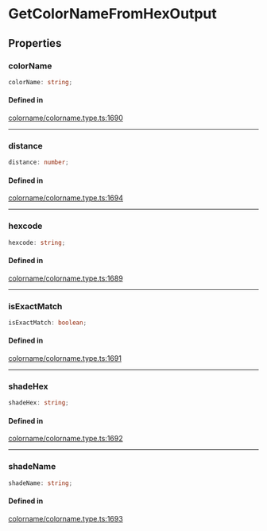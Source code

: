 # GetColorNameFromHexOutput

## Properties

### colorName

```ts
colorName: string;
```

#### Defined in

[colorname/colorname.type.ts:1690](https://github.com/Sillybit-io/colorhacks/blob/45b74b39d6ded2b71f4a5f8bced67fd323e8e403/src/features/colorname/colorname.type.ts#L1690)

***

### distance

```ts
distance: number;
```

#### Defined in

[colorname/colorname.type.ts:1694](https://github.com/Sillybit-io/colorhacks/blob/45b74b39d6ded2b71f4a5f8bced67fd323e8e403/src/features/colorname/colorname.type.ts#L1694)

***

### hexcode

```ts
hexcode: string;
```

#### Defined in

[colorname/colorname.type.ts:1689](https://github.com/Sillybit-io/colorhacks/blob/45b74b39d6ded2b71f4a5f8bced67fd323e8e403/src/features/colorname/colorname.type.ts#L1689)

***

### isExactMatch

```ts
isExactMatch: boolean;
```

#### Defined in

[colorname/colorname.type.ts:1691](https://github.com/Sillybit-io/colorhacks/blob/45b74b39d6ded2b71f4a5f8bced67fd323e8e403/src/features/colorname/colorname.type.ts#L1691)

***

### shadeHex

```ts
shadeHex: string;
```

#### Defined in

[colorname/colorname.type.ts:1692](https://github.com/Sillybit-io/colorhacks/blob/45b74b39d6ded2b71f4a5f8bced67fd323e8e403/src/features/colorname/colorname.type.ts#L1692)

***

### shadeName

```ts
shadeName: string;
```

#### Defined in

[colorname/colorname.type.ts:1693](https://github.com/Sillybit-io/colorhacks/blob/45b74b39d6ded2b71f4a5f8bced67fd323e8e403/src/features/colorname/colorname.type.ts#L1693)
